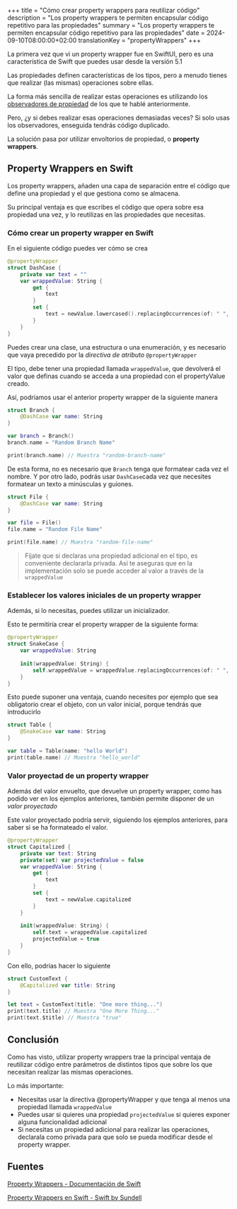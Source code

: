 +++
title = "Cómo crear property wrappers para reutilizar código"
description = "Los property wrappers te permiten encapsular código repetitivo para las propiedades"
summary = "Los property wrappers te permiten encapsular código repetitivo para las propiedades"
date = 2024-09-10T08:00:00+02:00
translationKey = "propertyWrappers"
+++

La primera vez que vi un property wrapper fue en SwiftUI, pero es una característica de Swift que puedes usar desde la versión 5.1

Las propiedades definen características de los tipos, pero a menudo tienes que realizar (las mismas) operaciones sobre ellas.

La forma más sencilla de realizar estas operaciones es utilizando los [observadores de propiedad](../propiedades-swift#observadores-de-propiedad) de los que te hablé anteriormente.

Pero, ¿y si debes realizar esas operaciones demasiadas veces? Si solo usas los observadores, enseguida tendrás código duplicado.

La solución pasa por utilizar envoltorios de propiedad, o **property wrappers**.

## Property Wrappers en Swift

Los property wrappers, añaden una capa de separación entre el código que define una propiedad y el que gestiona como se almacena.

Su principal ventaja es que escribes el código que opera sobre esa propiedad una vez, y lo reutilizas en las propiedades que necesitas.

### Cómo crear un property wrapper en Swift

En el siguiente código puedes ver cómo se crea

```swift
@propertyWrapper
struct DashCase {
    private var text = ""
    var wrappedValue: String {
        get {
            text
        }
        set {
            text = newValue.lowercased().replacingOccurrences(of: " ", with: "-")
        }
    }
}
```

Puedes crear una clase, una estructura o una enumeración, y es necesario que vaya precedido por la *directiva de atributo* `@propertyWrapper`

El tipo, debe tener una propiedad llamada `wrappedValue`, que devolverá el valor que definas cuando se acceda a una propiedad con el propertyValue creado.

Así, podríamos usar el anterior property wrapper de la siguiente manera

```swift
struct Branch {
    @DashCase var name: String
}

var branch = Branch()
branch.name = "Random Branch Name"

print(branch.name) // Muestra "random-branch-name"
```

De esta forma, no es necesario que `Branch` tenga que formatear cada vez el nombre. Y por otro lado, podrás usar `DashCase`cada vez que necesites formatear un texto a minúsculas y guiones.

```swift
struct File {
    @DashCase var name: String
}

var file = File()
file.name = "Random File Name"

print(file.name) // Muestra "random-file-name"
```

> Fíjate que si declaras una propiedad adicional en el tipo, es conveniente declararla privada. Así te aseguras que en la implementación solo se puede acceder al valor a través de la `wrappedValue`

### Establecer los valores iniciales de un property wrapper

Además, si lo necesitas, puedes utilizar un inicializador.

Esto te permitiría crear el property wrapper de la siguiente forma:

```swift
@propertyWrapper
struct SnakeCase {
    var wrappedValue: String
    
    init(wrappedValue: String) {
        self.wrappedValue = wrappedValue.replacingOccurrences(of: " ", with: "_").lowercased()
    }
}
```

Esto puede suponer una ventaja, cuando necesites por ejemplo que sea obligatorio crear el objeto, con un valor inicial, porque tendrás que introducirlo

```swift
struct Table {
    @SnakeCase var name: String
}

var table = Table(name: "hello World")
print(table.name) // Muestra "hello_world"
```

### Valor proyectad de un property wrapper

Además del valor envuelto, que devuelve un property wrapper, como has podido ver en los ejemplos anteriores, también permite disponer de un *valor proyectado*

Este valor proyectado podría servir, siguiendo los ejemplos anteriores, para saber si se ha formateado el valor.

```swift
@propertyWrapper
struct Capitalized {
    private var text: String
    private(set) var projectedValue = false
    var wrappedValue: String {
        get {
            text
        }
        set {
            text = newValue.capitalized
        }
    }
    
    init(wrappedValue: String) {
        self.text = wrappedValue.capitalized
        projectedValue = true
    }
}
```

Con ello, podrías hacer lo siguiente

```swift
struct CustomText {
    @Capitalized var title: String
}

let text = CustomText(title: "One more thing...")
print(text.title) // Muestra "One More Thing..."
print(text.$title) // Muestra "true"
```

## Conclusión

Como has visto, utilizar property wrappers trae la principal ventaja de reutilizar código entre parámetros de distintos tipos que sobre los que necesitan realizar las mismas operaciones.

Lo más importante:

- Necesitas usar la directiva @propertyWrapper y que tenga al menos una propiedad llamada `wrappedValue`
- Puedes usar si quieres una propiedad `projectedValue` si quieres exponer alguna funcionalidad adicional
- Si necesitas un propiedad adicional para realizar las operaciones, declarala como privada para que solo se pueda modificar desde el property wrapper.

## Fuentes

[Property Wrappers - Documentación de Swift](https://docs.swift.org/swift-book/documentation/the-swift-programming-language/properties/#Property-Wrappers)

[Property Wrappers en Swift - Swift by Sundell](https://www.swiftbysundell.com/articles/property-wrappers-in-swift/)
